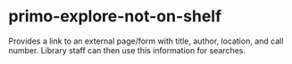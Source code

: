 # primo-explore-not-on-shelf
Provides a link to an external page/form with title, author, location, and call number. Library staff can then use this information for searches.
